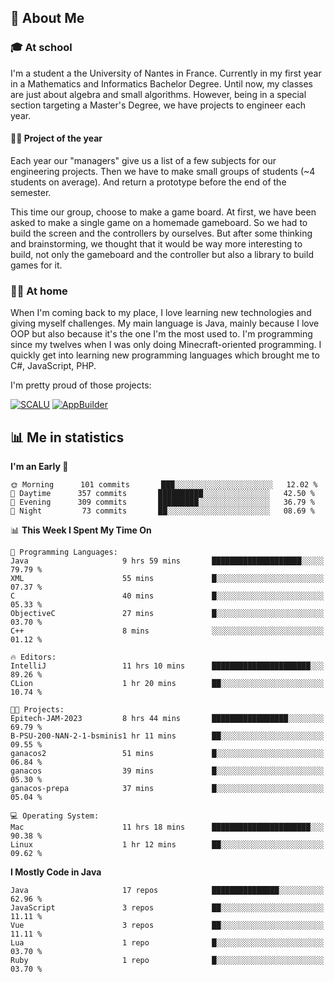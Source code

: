 ## 👀 About Me

### 🎓 At school

I'm a student a the University of Nantes in France. Currently in my first year in a Mathematics and Informatics Bachelor Degree. Until now, my classes are just about algebra and small algorithms. However, being in a special section targeting a Master's Degree, we have projects to engineer each year. 

#### 🔧🔬 Project of the year

Each year our "managers" give us a list of a few subjects for our engineering projects. Then we have to make small groups of students (~4 students on average). And return a prototype before the end of the semester.

This time our group, choose to make a game board. At first, we have been asked to make a single game on a homemade gameboard. So we had to build the screen and the controllers by ourselves. 
But after some thinking and brainstorming, we thought that it would be way more interesting to build, not only the gameboard and the controller but also a library to build games for it.

### 👨‍💻 At home

When I'm coming back to my place, I love learning new technologies and giving myself challenges. My main language is Java, mainly because I love OOP but also because it's the one I'm the most used to. I'm programming since my twelves when I was only doing Minecraft-oriented programming.  I quickly get into learning new programming languages which brought me to C#, JavaScript, PHP. 

I'm pretty proud of those projects:

[![SCALU](https://github-readme-stats.vercel.app/api/pin?username=renardfute&repo=SCALU)](https://github.com/renardfute/scalu)
[![AppBuilder](https://github-readme-stats.vercel.app/api/pin?username=pulsedev2&repo=AppBuilder)](https://github.com/pulsedev2/AppBuilder)

## 📊 Me in statistics
<!--START_SECTION:waka-->
**I'm an Early 🐤** 

```text
🌞 Morning      101 commits       ███░░░░░░░░░░░░░░░░░░░░░░   12.02 % 
🌆 Daytime      357 commits       ██████████░░░░░░░░░░░░░░░   42.50 % 
🌃 Evening      309 commits       █████████░░░░░░░░░░░░░░░░   36.79 % 
🌙 Night         73 commits       ██░░░░░░░░░░░░░░░░░░░░░░░   08.69 % 

```


📊 **This Week I Spent My Time On** 

```text
💬 Programming Languages: 
Java                     9 hrs 59 mins       ████████████████████░░░░░   79.79 % 
XML                      55 mins             █░░░░░░░░░░░░░░░░░░░░░░░░   07.37 % 
C                        40 mins             █░░░░░░░░░░░░░░░░░░░░░░░░   05.33 % 
ObjectiveC               27 mins             █░░░░░░░░░░░░░░░░░░░░░░░░   03.70 % 
C++                      8 mins              ░░░░░░░░░░░░░░░░░░░░░░░░░   01.12 % 

🔥 Editors: 
IntelliJ                 11 hrs 10 mins      ██████████████████████░░░   89.26 % 
CLion                    1 hr 20 mins        ██░░░░░░░░░░░░░░░░░░░░░░░   10.74 % 

🐱‍💻 Projects: 
Epitech-JAM-2023         8 hrs 44 mins       █████████████████░░░░░░░░   69.79 % 
B-PSU-200-NAN-2-1-bsminis1 hr 11 mins        ██░░░░░░░░░░░░░░░░░░░░░░░   09.55 % 
ganacos2                 51 mins             █░░░░░░░░░░░░░░░░░░░░░░░░   06.84 % 
ganacos                  39 mins             █░░░░░░░░░░░░░░░░░░░░░░░░   05.30 % 
ganacos-prepa            37 mins             █░░░░░░░░░░░░░░░░░░░░░░░░   05.04 % 

💻 Operating System: 
Mac                      11 hrs 18 mins      ██████████████████████░░░   90.38 % 
Linux                    1 hr 12 mins        ██░░░░░░░░░░░░░░░░░░░░░░░   09.62 % 

```

**I Mostly Code in Java** 

```text
Java                     17 repos            ███████████████░░░░░░░░░░   62.96 % 
JavaScript               3 repos             ██░░░░░░░░░░░░░░░░░░░░░░░   11.11 % 
Vue                      3 repos             ██░░░░░░░░░░░░░░░░░░░░░░░   11.11 % 
Lua                      1 repo              █░░░░░░░░░░░░░░░░░░░░░░░░   03.70 % 
Ruby                     1 repo              █░░░░░░░░░░░░░░░░░░░░░░░░   03.70 % 

```



<!--END_SECTION:waka-->
